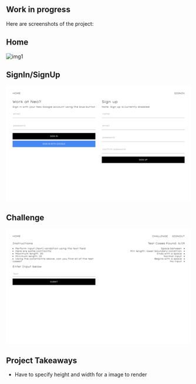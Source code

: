 ## Work in progress

Here are screenshots of the project:

## Home

![img1](filesForReadmd/HomePage.png)

## SignIn/SignUp

![img2](filesForReadmd/SignInSignUpPage.png)

## Challenge

![img3](filesForReadmd/ChallengePage.png)

## Project Takeaways

-   Have to specify height and width for a image to render
